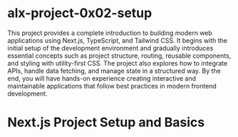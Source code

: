 




# alx-project-0x02-setup

This project provides a complete introduction to building modern web applications using Next.js, TypeScript, and Tailwind CSS. It begins with the initial setup of the development environment and gradually introduces essential concepts such as project structure, routing, reusable components, and styling with utility-first CSS. The project also explores how to integrate APIs, handle data fetching, and manage state in a structured way. By the end, you will have hands-on experience creating interactive and maintainable applications that follow best practices in modern frontend development.

# Next.js Project Setup and Basics
